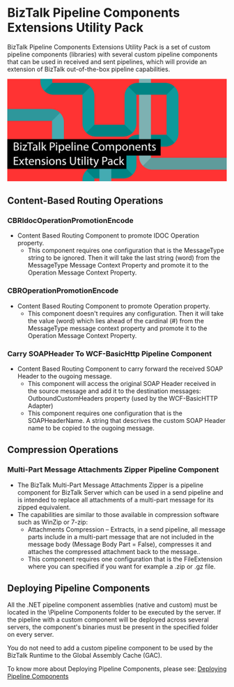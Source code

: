 # BizTalk Pipeline Components Extensions Utility Pack
BizTalk Pipeline Components Extensions Utility Pack is a set of custom pipeline components (libraries) with several custom pipeline components that can be used in received and sent pipelines, which will provide an extension of BizTalk out-of-the-box pipeline capabilities.

![BizTalk Pipeline Components Extensions Utility Pack](media/BizTalk-PipelineComponents-Extensions-UtilityPack.png)

## Content-Based Routing Operations
### CBRIdocOperationPromotionEncode

* Content Based Routing Component to promote IDOC Operation property.
  * This component requires one configuration that is the MessageType string to be ignored. Then it will take the last string (word) from the MessageType Message Context Property and promote it to the Operation Message Context Property.

### CBROperationPromotionEncode

* Content Based Routing Component to promote Operation property.
  * This component doesn't requires any configuration. Then it will take the value (word) which lies ahead of the cardinal (#) from the MessageType message context property and promote it to the Operation Message Context Property.

### Carry SOAPHeader To WCF-BasicHttp Pipeline Component

* Content Based Routing Component to carry forward the received SOAP Header to the ougoing message.
  * This component will access the original SOAP Header received in the source message and add it to the destination messages: OutboundCustomHeaders property (used by the WCF-BasicHTTP Adapter)
  * This component requires one configuration that is the SOAPHeaderName. A string that descrives the custom SOAP Header name to be copied to the ougoing message.
  
## Compression Operations
### Multi-Part Message Attachments Zipper Pipeline Component

* The BizTalk Multi-Part Message Attachments Zipper is a pipeline component for BizTalk Server which can be used in a send pipeline and is intended to replace all attachments of a multi-part message for its zipped equivalent.
* The capabilities are similar to those available in compression software such as WinZip or 7-zip:
  * Attachments Compression – Extracts, in a send pipeline, all message parts include in a multi-part message that are not included in the message body (Message Body Part = False), compresses it and attaches the compressed attachment back to the message..
  * This component requires one configuration that is the FileExtension where you can specified if you want for example a .zip or .gz file.

## Deploying Pipeline Components
All the .NET pipeline component assemblies (native and custom) must be located in the <installation directory>\Pipeline Components folder to be executed by the server. If the pipeline with a custom component will be deployed across several servers, the component's binaries must be present in the specified folder on every server.

You do not need to add a custom pipeline component to be used by the BizTalk Runtime to the Global Assembly Cache (GAC).

To know more about Deploying Pipeline Components, please see: [Deploying Pipeline Components](https://docs.microsoft.com/en-us/biztalk/core/deploying-pipeline-components)

